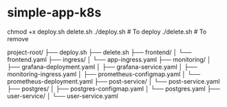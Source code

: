# simple-app-k8s
chmod +x deploy.sh delete.sh
./deploy.sh     # To deploy
./delete.sh     # To remove


project-root/
├── deploy.sh
├── delete.sh
├── frontend/
│   └── frontend.yaml
├── ingress/
│   └── app-ingress.yaml
├── monitoring/
│   ├── grafana-deployment.yaml
│   ├── grafana-service.yaml
│   ├── monitoring-ingress.yaml
│   ├── prometheus-configmap.yaml
│   └── prometheus-deployment.yaml
├── post-service/
│   └── post-service.yaml
├── postgres/
│   ├── postgres-configmap.yaml
│   └── postgres.yaml
├── user-service/
│   └── user-service.yaml
